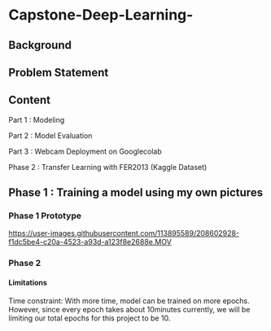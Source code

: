 # Capstone-Deep-Learning-

## Background

## Problem Statement

## Content

Part 1 : Modeling

Part 2 : Model Evaluation

Part 3 : Webcam Deployment on Googlecolab

Phase 2 : Transfer Learning with FER2013 (Kaggle Dataset)

## Phase 1 : Training a model using my own pictures

### Phase 1 Prototype 
https://user-images.githubusercontent.com/113895589/208602928-f1dc5be4-c20a-4523-a93d-a123f8e2688e.MOV

### Phase 2 

#### Limitations

Time constraint: With more time, model can be trained on more epochs. However, since every epoch takes about 10minutes currently, we will be limiting our total epochs for this project to be 10.
